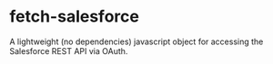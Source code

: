 # fetch-salesforce
A lightweight (no dependencies) javascript object for accessing the Salesforce REST API via OAuth.
